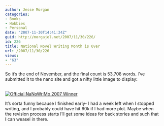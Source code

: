```yaml
---
author: Jesse Morgan
categories:
- Books
- Hobbies
- Personal
date: "2007-11-30T14:41:34Z"
guid: http://morgajel.net/2007/11/30/226/
id: 226
title: National Novel Writing Month is Over
url: /2007/11/30/226
views:
- "63"
---
```


So it’s the end of November, and the final count is 53,708 words. I’ve submitted it to the nano site and got a nifty little image to display:

[  
![Official NaNoWriMo 2007 Winner](http://morgajel.net/wp-content/uploads/2007/11/nano_07_winner_large.gif)  ](http://www.nanowrimo.org/user/243541 "NaNoWriMo 2007 Winner")

It’s sorta funny because I finished early- I had a week left when I stopped writing, and I probably could have hit 60k if I had more plot. Maybe when the revision process starts I’ll get some ideas for back stories and such that I can weasel in there.